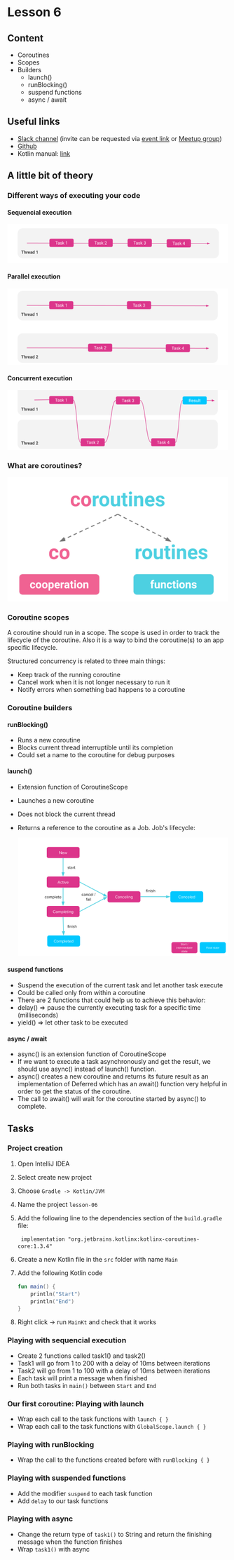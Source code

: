 # Lesson 6

## Content
- Coroutines
 - Scopes
 - Builders
     - launch()
     - runBlocking()
     - suspend functions
     - async / await

## Useful links
- [Slack channel](https://appport-academy.slack.com/) (invite can be requested via [event link](https://appport.cz/event/appport-academy/) or [Meetup group](https://www.meetup.com/Prague-Mobile-Development-Meetup/events/269765161/))
- [Github](https://github.com/Concur-Kotlin-Academy/academy2020)
- Kotlin manual: [link](https://kotlinlang.org/docs/reference/coroutines/coroutines-guide.html)

## A little bit of theory
### Different ways of executing your code
#### Sequencial execution
![Sequencial Execution](images/sequencial_exec.png)

#### Parallel execution
![Parallel Execution](images/parallel_exec.png)

#### Concurrent execution
![Concurrent Execution](images/concurrent_exec.png)

### What are coroutines?
![Coroutines](images/coroutines.png)

### Coroutine scopes
A coroutine should run in a scope. The scope is used in order to track the lifecycle of the coroutine. Also it is a way to bind the coroutine(s) to an app specific lifecycle.

Structured concurrency is related to three main things:

- Keep track of the running coroutine
- Cancel work when it is not longer necessary to run it
- Notify errors when something bad happens to a coroutine

### Coroutine builders
#### runBlocking()
- Runs a new coroutine
- Blocks current thread interruptible until its completion
- Could set a name to the coroutine for debug purposes

#### launch()
- Extension function of CoroutineScope
- Launches a new coroutine
- Does not block the current thread
- Returns a reference to the coroutine as a Job. Job's lifecycle:

    ![Job lifecycle](images/job_lifecycle.png)

#### suspend functions
- Suspend the execution of the current task and let another task execute
- Could be called only from within a coroutine
- There are 2 functions that could help us to achieve this behavior:
 - delay() => pause the currently executing task for a specific time (milliseconds)
 - yield() => let other task to be executed

#### async / await
- async() is an extension function of CoroutineScope
- If we want to execute a task asynchronously and get the result, we should use async() instead of launch() function.
- async() creates a new coroutine and returns its future result as an implementation of Deferred<T> which has an await() function very helpful in order to get the status of the coroutine.
- The call to await() will wait for the coroutine started by async() to complete.

## Tasks
### Project creation
1. Open IntelliJ IDEA
2. Select create new project
3. Choose `Gradle -> Kotlin/JVM`
4. Name the project `lesson-06`
5. Add the following line to the dependencies section of the `build.gradle` file:

        implementation "org.jetbrains.kotlinx:kotlinx-coroutines-core:1.3.4"
6. Create a new Kotlin file in the `src` folder with name `Main`
7. Add the following Kotlin code

    ```kotlin
    fun main() {
        println("Start")
        println("End")
    }
    ```
8. Right click -> run `MainKt` and check that it works


### Playing with sequencial execution
- Create 2 functions called task1() and task2()
 - Task1 will go from 1 to 200 with a delay of 10ms between iterations
 - Task2 will go from 1 to 100 with a delay of 10ms between iterations
 - Each task will print a message when finished
- Run both tasks in `main()` between `Start` and `End`

### Our first coroutine: Playing with launch
- Wrap each call to the task functions with `launch { }`
- Wrap each call to the task functions with `GlobalScope.launch { }`

### Playing with runBlocking
- Wrap the call to the functions created before with `runBlocking { }`

### Playing with suspended functions
- Add the modifier `suspend` to each task function
- Add `delay` to our task functions

### Playing with async
- Change the return type of `task1()` to String and return the finishing message when the function finishes
- Wrap `task1()` with async

